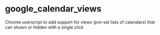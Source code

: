 # google_calendar_views
Chrome userscript to add support for views (pre-set lists of calendars) that can shown or hidden with a single click
